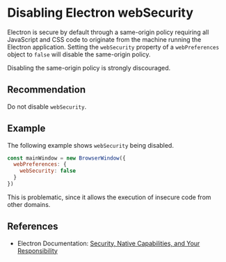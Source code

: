 # Disabling Electron webSecurity
Electron is secure by default through a same-origin policy requiring all JavaScript and CSS code to originate from the machine running the Electron application. Setting the `webSecurity` property of a `webPreferences` object to `false` will disable the same-origin policy.

Disabling the same-origin policy is strongly discouraged.


## Recommendation
Do not disable `webSecurity`.


## Example
The following example shows `webSecurity` being disabled.


```javascript
const mainWindow = new BrowserWindow({
  webPreferences: {
    webSecurity: false
  }
})
```
This is problematic, since it allows the execution of insecure code from other domains.


## References
* Electron Documentation: [Security, Native Capabilities, and Your Responsibility](https://electronjs.org/docs/tutorial/security#5-do-not-disable-websecurity)
